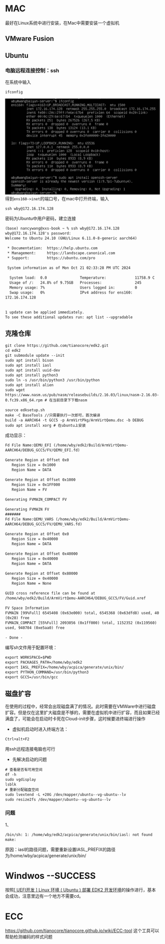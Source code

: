 # MAC
最好在Linux系统中进行安装，在Mac中需要安装一个虚拟机
## VMware Fusion
## Ubuntu
### 电脑远程连接控制：ssh
在系统中输入
```
ifconfig
```
![alt text](image.png)
得到`ens160->inet`的端口号，在mac中打开终端，输入
```
ssh wby@172.16.174.128
```
密码为Ubuntu中用户密码，建立连接
```
(base) nancywang@xxs-book ~ % ssh wby@172.16.174.128
wby@172.16.174.128's password:
Welcome to Ubuntu 24.10 (GNU/Linux 6.11.0-8-generic aarch64)

 * Documentation:  https://help.ubuntu.com
 * Management:     https://landscape.canonical.com
 * Support:        https://ubuntu.com/pro

 System information as of Mon Oct 21 02:33:28 PM UTC 2024

  System load:  0.0               Temperature:             11758.9 C
  Usage of /:   24.8% of 9.75GB   Processes:               245
  Memory usage: 7%                Users logged in:         0
  Swap usage:   0%                IPv4 address for ens160: 172.16.174.128


1 update can be applied immediately.
To see these additional updates run: apt list --upgradable
```
## 克隆仓库
```
git clone https://github.com/tianocore/edk2.git
cd edk2
git submodule update --init
sudo apt install bison
sudo apt install iasl
sudo apt install uuid-dev
sudo apt install python3
sudo ln -s /usr/bin/python3 /usr/bin/python
sudo apt install alien
sudo wget https://www.nasm.us/pub/nasm/releasebuilds/2.16.03/linux/nasm-2.16.03-0.fc39.x86_64.rpm # 在当前目录下下载nasm

source edksetup.sh
make -C BaseTools //只需要执行一次即可，首次编译
build -a AARCH64 -t GCC5 -p ArmVirtPkg/ArmVirtQemu.dsc -b DEBUG
sudo apt install xorg # 在ubuntu上安装
```
成功显示：
```
Fd File Name:QEMU_EFI (/home/wby/edk2/Build/ArmVirtQemu-AARCH64/DEBUG_GCC5/FV/QEMU_EFI.fd)

Generate Region at Offset 0x0
   Region Size = 0x1000
   Region Name = DATA

Generate Region at Offset 0x1000
   Region Size = 0x1FF000
   Region Name = FV

Generating FVMAIN_COMPACT FV

Generating FVMAIN FV
#######
Fd File Name:QEMU_VARS (/home/wby/edk2/Build/ArmVirtQemu-AARCH64/DEBUG_GCC5/FV/QEMU_VARS.fd)

Generate Region at Offset 0x0
   Region Size = 0x40000
   Region Name = DATA

Generate Region at Offset 0x40000
   Region Size = 0x40000
   Region Name = DATA

Generate Region at Offset 0x80000
   Region Size = 0x40000
   Region Name = None

GUID cross reference file can be found at /home/wby/edk2/Build/ArmVirtQemu-AARCH64/DEBUG_GCC5/FV/Guid.xref

FV Space Information
FVMAIN [99%Full] 6545408 (0x63e000) total, 6545368 (0x63dfd8) used, 40 (0x28) free
FVMAIN_COMPACT [55%Full] 2093056 (0x1ff000) total, 1152352 (0x119560) used, 940704 (0xe5aa0) free

- Done -
```
编写sh文件用于配置环境：
```
export WORKSPACE=$PWD
export PACKAGES_PATH=/home/wby/edk2
export IASL_PREFIX=/home/wby/acpica/generate/unix/bin/
export PYTHON_COMMAND=/usr/bin/python3
export GCC5=/usr/bin/gcc
```
## 磁盘扩容

在使用的过程中，经常会出现磁盘满了的情况。此时需要在VMWare中进行磁盘扩容。但是仅在这里扩大磁盘是不够的，需要在虚拟机中进行扩容，而且如果已经满盘了，可能会在启动时卡死在Cloud-init步骤，这时候要进终端进行操作
- 虚拟机启动时进入终端方法：
```
Ctrl+alt+F2
```
用ssh远程连接电脑也可行
- 先解决启动的问题
```
# 查看是否有可用空间
df -h
sudo vgdisplay
lsblk
# 重新分配磁盘空间
sudo lvextend -L +20G /dev/mapper/ubuntu--vg-ubuntu--lv
sudo resize2fs /dev/mapper/ubuntu--vg-ubuntu--lv
```

### 问题
1、
```
/bin/sh: 1: /home/wby/edk2/acpica/generate/unix/bin/iasl: not found
make:
```
原因：iasl的路径问题，需要重新设置IASL_PREFIX的路径为/home/wby/acpica/generate/unix/bin/

# Windwos --SUCCESS
按照[[ UEFI开发 ] Linux 环境 ( Ubuntu ) 部署 EDK2 开发环境](https://blog.csdn.net/weixin_44139099/article/details/140681442)的操作进行，基本会成功，注意里边有一个地方不需要cd。

# ECC
<https://github.com/tianocore/tianocore.github.io/wiki/ECC-tool>
这个工具可以帮助检测编码的样式问题
